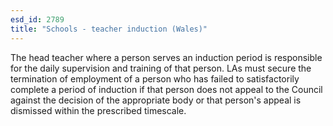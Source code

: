 ```yaml
---
esd_id: 2789
title: "Schools - teacher induction (Wales)"
---
```


The head teacher where a person serves an induction period is responsible for the daily supervision and training of that person.  LAs must secure the termination of employment of a person who has failed to satisfactorily complete a period of induction if that person does not appeal to the Council against the decision of the appropriate body or that person's appeal is dismissed within the prescribed timescale.

